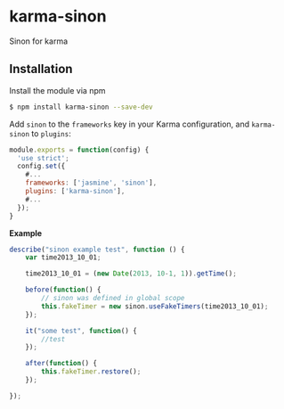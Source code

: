 karma-sinon
===========

Sinon for karma

Installation
------------

Install the module via npm

```sh
$ npm install karma-sinon --save-dev
```

Add `sinon` to the `frameworks` key in your Karma configuration, and `karma-sinon` to `plugins`:

```js
module.exports = function(config) {
  'use strict';
  config.set({
    #...
    frameworks: ['jasmine', 'sinon'],
    plugins: ['karma-sinon'],
    #...
  });
}
```

**Example**
```javascript
describe("sinon example test", function () {
    var time2013_10_01;

    time2013_10_01 = (new Date(2013, 10-1, 1)).getTime();

    before(function() {
        // sinon was defined in global scope
        this.fakeTimer = new sinon.useFakeTimers(time2013_10_01);
    });

    it("some test", function() {
        //test
    });

    after(function() {
        this.fakeTimer.restore();
    });

});
```

